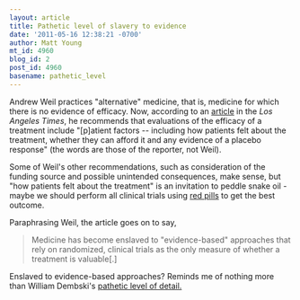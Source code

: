 ```yaml
---
layout: article
title: Pathetic level of slavery to evidence
date: '2011-05-16 12:38:21 -0700'
author: Matt Young
mt_id: 4960
blog_id: 2
post_id: 4960
basename: pathetic_level
---
```

Andrew Weil practices "alternative" medicine, that is, medicine for which there is no evidence of efficacy.  Now, according to an [article](http://www.latimes.com/health/boostershots/la-heb-alternative-medicine-20110512,0,1037141.story) in the _Los Angeles Times_, he recommends that evaluations of the efficacy of a treatment include "\[p\]atient factors -- including how patients felt about the treatment, whether they can afford it and any evidence of a placebo response" (the words are those of the reporter, not Weil).

Some of Weil's other recommendations, such as consideration of the funding source and possible unintended consequences, make sense, but "how patients felt about the treatment" is an invitation to peddle snake oil - maybe we should perform all clinical trials using [red pills]( http://www.neurology.emory.edu/ALS/clinical%20trails%20FAQ.html) to get the best outcome.  

Paraphrasing Weil, the article goes on to say,

> Medicine has become enslaved to "evidence-based" approaches that rely on randomized, clinical trials as the only measure of whether a treatment is valuable\[.\]

Enslaved to evidence-based approaches?  Reminds me of nothing more than William Dembski's [pathetic level of detail.](http://pandasthumb.org/archives/2005/06/id-in-their-own-1.html)
